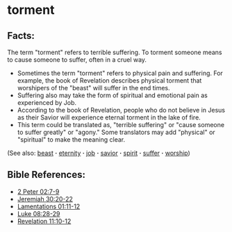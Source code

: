 # torment #

## Facts: ##

The term "torment" refers to terrible suffering. To torment someone means to cause someone to suffer, often in a cruel way.

* Sometimes the term "torment" refers to physical pain and suffering. For example, the book of Revelation describes physical torment that worshipers of the "beast" will suffer in the end times.
* Suffering also may take the form of spiritual and emotional pain as experienced by Job.
* According to the book of Revelation, people who do not believe in Jesus as their Savior will experience eternal torment in the lake of fire.
* This term could be translated as, "terrible suffering" or "cause someone to suffer greatly" or "agony." Some translators may add "physical" or "spiritual" to make the meaning clear.

(See also: [beast](../other/beast.md) **·** [eternity](../kt/eternity.md) **·** [job](../other/job.md) **·** [savior](../kt/savior.md) **·** [spirit](../kt/spirit.md) **·** [suffer](../kt/suffer.md) **·** [worship](../kt/worship.md))

## Bible References: ##

* [2 Peter 02:7-9](https://door43.org/en/bible/notes/2pe/02/07)
* [Jeremiah 30:20-22](https://door43.org/en/bible/notes/jer/30/20)
* [Lamentations 01:11-12](https://door43.org/en/bible/notes/lam/01/11)
* [Luke 08:28-29](https://door43.org/en/bible/notes/luk/08/28)
* [Revelation 11:10-12](https://door43.org/en/bible/notes/rev/11/10)

